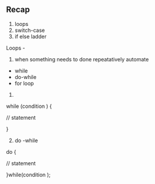## Recap 

1. loops 
2. switch-case 
3. if else ladder 


Loops - 
1. when something needs to done repeatatively 
automate 

- while 
- do-while 
- for loop  

1. 
while (condition ) {

// statement 

}

2. do -while 


do {

// statement 

}while(condition );






